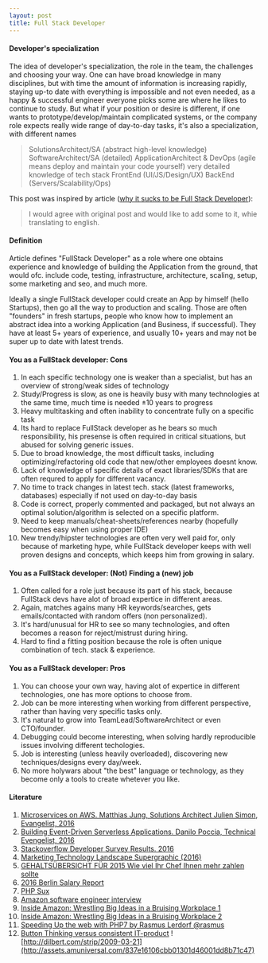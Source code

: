 ```yaml
---
layout: post
title: Full Stack Developer
---
```


#### Developer's specialization


The idea of developer's specialization, the role in the team, the challenges and choosing your way.
One can have broad knowledge in many disciplines, but with time the amount of information is increasing rapidly,
staying up-to date with everything is impossible and not even needed, as a happy & successful engineer everyone
picks some are where he likes to continue to study.
But what if your position or desire is different, if one wants to prototype/develop/maintain complicated systems,
or the company role expects really wide range of day-to-day tasks, it's also a specialization, with different names

> SolutionsArchitect/SA (abstract high-level knowledge)
> SoftwareArchitect/SA (detailed)
> ApplicationArchitect & DevOps (agile means deploy and maintain your code yourself) very detailed knowledge of tech stack
> FrontEnd (UI/JS/Design/UX)
> BackEnd (Servers/Scalability/Ops)

This post was inspired by article ([why it sucks to be Full Stack Developer](https://habrahabr.ru/post/278467/)):

> I would agree with original post and would like to add some to it, whie translating to english.

#### Definition

Article defines "FullStack Developer" as a role where one obtains experience and knowledge of building the Application
from the ground, that would ofc. include code, testing, infrastructure, architecture, scaling, setup, some marketing and seo, and much more.

Ideally a single FullStack developer could create an App by himself (hello Startups), then go all the way to production and scaling.
Those are often "founders" in fresh startups, people who know how to implement an abstract idea into a working Application (and Business, if successful).
They have at least 5+ years of experience, and usually 10+ years and may not be super up to date with latest trends.

#### You as a FullStack developer: **Cons**

1. In each specific technology one is weaker than a specialist, but has an overview of strong/weak sides of technology
2. Study/Progress is slow, as one is heavily busy with many technologies at the same time, much time is needed ±10 years to progress
3. Heavy multitasking and often inability to concentrate fully on a specific task
4. Its hard to replace FullStack developer as he bears so much responsibility, his presense is often required in critical situations, but abused for solving generic issues.
5. Due to broad knowledge, the most difficult tasks, including optimizing/refactoring old code that new/other employees doesnt know.
6. Lack of knowledge of specific details of exact libraries/SDKs that are often requred to apply for different vacancy.
7. No time to track changes in latest tech. stack (latest frameworks, databases) especially if not used on day-to-day basis
8. Code is correct, properly commented and packaged, but not always an optimal solution/algorithm is selected on a specific platform.
9. Need to keep manuals/cheat-sheets/references nearby (hopefully becomes easy when using proper IDE)
10. New trendy/hipster technologies are often very well paid for, only because of marketing hype, while FullStack developer keeps with well proven designs and concepts, which keeps him from growing in salary.

#### You as a FullStack developer: (Not) Finding a (new) job

1. Often called for a role just because its part of his stack, because FullStack devs have alot of broad expertice in different areas.
2. Again, matches agains many HR keywords/searches, gets emails/contacted with random offers (non personalized).
3. It's hard/unusual for HR to see so many technologies, and often becomes a reason for reject/mistrust during hiring.
4. Hard to find a fitting position because the role is often unique combination of tech. stack & experience.

#### You as a FullStack developer: **Pros**

1. You can choose your own way, having alot of expertice in different technologies, one has more options to choose from.
2. Job can be more interesting when working from different perspective, rather than having very specific tasks only.
3. It's natural to grow into TeamLead/SoftwareArchitect or even CTO/founder.
4. Debugging could become interesting, when solving hardly reproducible issues involving different techologies.
5. Job is interesting (unless heavily overloaded), discovering new techniques/designs every day/week.
6. No more holywars about "the best" language or technology, as they become only a tools to create whetever you like.

#### Literature

1. [Microservices on AWS. Matthias Jung, Solutions Architect Julien Simon, Evangelist, 2016](http://aws-de-media.s3.amazonaws.com/images/AWS_Summit_Berlin_2016/sessions/pushing_the_boundaries_1300_microservices_on_aws.pdf)
2. [Building Event-Driven Serverless Applications. Danilo Poccia, Technical Evengelist, 2016](http://aws-de-media.s3.amazonaws.com/images/AWS_Summit_Berlin_2016/sessions/pushing_the_boundaries_1300_microservices_on_aws.pdf)
3. [Stackoverflow Developer Survey Results. 2016](https://stackoverflow.com/research/developer-survey-2016)
4. [Marketing Technology Landscape Supergraphic (2016)](http://chiefmartec.com/2016/03/marketing-technology-landscape-supergraphic-2016/)
5. [GEHALTSÜBERSICHT FÜR 2015 Wie viel Ihr Chef Ihnen mehr zahlen sollte](http://www.handelsblatt.com/unternehmen/beruf-und-buero/buero-special/gehaltsuebersicht-fuer-2015-tabelle-it-berufe/10752686-5.html)
6. [2016 Berlin Salary Report](https://jobspotting.com/en/journal/berlin-startup-salary-report/)
7. [PHP Sux](https://evertpot.com/PHP-Sucks/)
8. [Amazon software engineer interview](http://sobit.me/2016/07/08/amazon-software-engineer-interview/)
9. [Inside Amazon: Wrestling Big Ideas in a Bruising Workplace 1](http://www.nytimes.com/2015/08/16/technology/inside-amazon-wrestling-big-ideas-in-a-bruising-workplace.html)
10. [Inside Amazon: Wrestling Big Ideas in a Bruising Workplace 2](https://www.linkedin.com/pulse/amazonians-response-inside-amazon-wrestling-big-ideas-nick-ciubotariu)
11. [Speeding Up the web with PHP7 by Rasmus Lerdorf @rasmus](http://talks.php.net/confoo16#)
12. [Button Thinking versus consistent IT-product](https://medium.com/@alexander.byndyu/button-thinking-versus-consistent-it-product-3f5c6341cda2)
![http://dilbert.com/strip/2009-03-21](http://assets.amuniversal.com/837e16106cbb01301d46001dd8b71c47)
